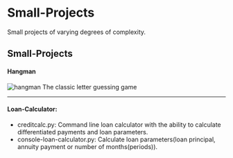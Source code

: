 # Small-Projects
Small projects of varying degrees of complexity.
## Small-Projects
#### **Hangman**
![hangman](https://user-images.githubusercontent.com/81263783/117097586-7deef500-ad85-11eb-88a6-f16f30a0676a.png)
The classic letter guessing game
____________________________________________________________________________________________________________________________
#### **Loan-Calculator:**
+    creditcalc.py: Command line loan calculator with the ability to calculate differentiated payments and loan parameters.
+    console-loan-calculator.py: Calculate loan parameters(loan principal, annuity payment or number of months(periods)).

